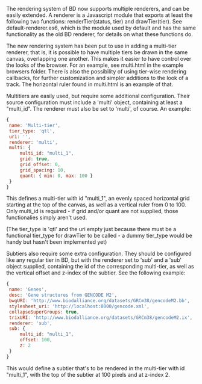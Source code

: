 The rendering system of BD now supports multiple renderers, and can be easily
extended. A renderer is a Javascript module that exports at least the following
two functions: renderTier(status, tier) and drawTier(tier). See
default-renderer.es6, which is the module used by default and has the same
functionality as the old BD renderer, for details on what these functions do.

The new rendering system has been put to use in adding a multi-tier renderer,
that is, it is possible to have multiple tiers be drawn in the same canvas,
overlapping one another. This makes it easier to have control over the looks of
the browser. For an example, see multi.html in the example browsers folder.
There is also the possibility of using tier-wise rendering callbacks, for
further customization and simpler additions to the look of a track. The
horizontal ruler found in multi.html is an example of that.

Multitiers are easily used, but require some additional configuration. Their
source configuration must include a 'multi' object, containing at least a
"multi_id". The renderer must also be set to 'multi', of course. An example:
```javascript
{
 name: 'Multi-tier',
 tier_type: 'qtl',
 uri: '',
 renderer: 'multi',
 multi: {
     multi_id: "multi_1",
     grid: true,
     grid_offset: 0,
     grid_spacing: 10,
     quant: { min: 0, max: 100 }
 }
}
```
This defines a multi-tier with id "multi_1", an evenly spaced horizontal grid
starting at the top of the canvas, as well as a vertical ruler from 0 to 100.
Only multi_id is required - if grid and/or quant are not supplied, those
functionalies simply aren't used.

(The tier_type is 'qtl' and the uri empty just because there must be a
 functional tier_type for drawTier to be called - a dummy tier_type would be
 handy but hasn't been implemented yet)

Subtiers also require some extra configuration. They should be configured like
any regular tier in BD, but with the renderer set to 'sub' and a 'sub' object
supplied, containing the id of the corresponding multi-tier, as well as the
vertical offset and z-index of the subtier. See the following example:
```javascript
{
 name: 'Genes',
 desc: 'Gene structures from GENCODE M2',
 bwgURI: 'http://www.biodalliance.org/datasets/GRCm38/gencodeM2.bb',
 stylesheet_uri: 'http://localhost:8000/gencode.xml',
 collapseSuperGroups: true,
 trixURI: 'http://www.biodalliance.org/datasets/GRCm38/gencodeM2.ix',
 renderer: 'sub',
 sub: {
     multi_id: "multi_1",
     offset: 100,
     z: 2
 }
}
```
This would define a subtier that's to be rendered in the multi-tier with id
"multi_1", with the top of the subtier at 100 pixels and at z-index 2.